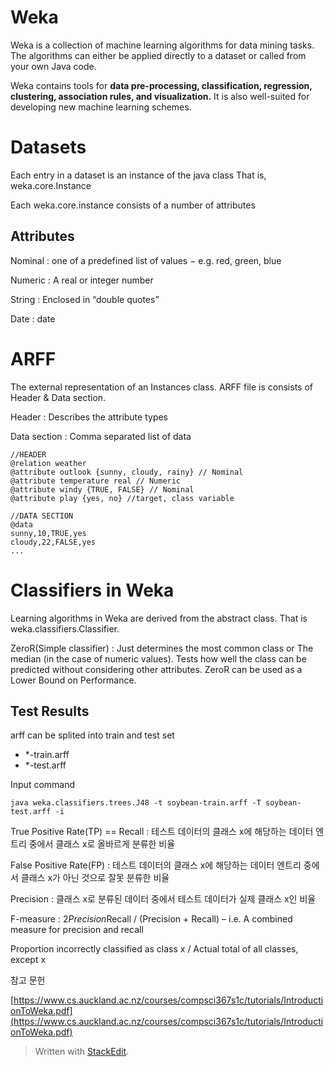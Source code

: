 # Weka

Weka is a collection of machine learning algorithms for data mining tasks. The algorithms can either be applied directly to a dataset or called from your own Java code. 

Weka contains tools for **data pre-processing, classification, regression, clustering, association rules, and visualization.** It is also well-suited for developing new machine learning schemes.

# Datasets

Each entry in a dataset is an instance of the java class
That is, weka.core.Instance

Each weka.core.instance consists of a number of attributes

## Attributes

Nominal
: one of a predefined list of values 
− e.g. red, green, blue 

Numeric
: A real or integer number

String
: Enclosed in “double quotes”

Date
: date

# ARFF 

The external representation of an Instances class.
ARFF file is consists of Header & Data section.

Header
: Describes the attribute types

Data section
: Comma separated list of data

```
//HEADER
@relation weather
@attribute outlook {sunny, cloudy, rainy} // Nominal
@attribute temperature real // Numeric
@attribute windy {TRUE, FALSE} // Nominal
@attribute play {yes, no} //target, class variable

//DATA SECTION
@data
sunny,10,TRUE,yes
cloudy,22,FALSE,yes
...
```

# Classifiers in Weka

Learning algorithms in Weka are derived from the abstract class. That is weka.classifiers.Classifier.

ZeroR(Simple classifier)
: Just determines the most common class or The median (in the case of numeric values). Tests how well the class can be predicted without considering other attributes. ZeroR can be used as a Lower Bound on Performance.

## Test Results

arff can be splited into train and test set
- *-train.arff
- *-test.arff

Input command
```
java weka.classifiers.trees.J48 -t soybean-train.arff -T soybean-test.arff -i
```

True Positive Rate(TP) == Recall
: 테스트 데이터의 클래스 x에 해당하는 데이터 엔트리 중에서 클래스 x로 올바르게 분류한 비율

False Positive Rate(FP)
: 테스트 데이터의 클래스 x에 해당하는 데이터 엔트리 중에서 클래스 x가 아닌 것으로 잘못 분류한 비율

Precision
: 클래스 x로 분류된 데이터 중에서 테스트 데이터가 실제 클래스 x인 비율

F-measure
: 2*Precision*Recall / (Precision + Recall) – i.e. A combined measure for precision and recall



Proportion incorrectly classified as class x / Actual total of all classes, except x

참고 문헌

[https://www.cs.auckland.ac.nz/courses/compsci367s1c/tutorials/IntroductionToWeka.pdf](https://www.cs.auckland.ac.nz/courses/compsci367s1c/tutorials/IntroductionToWeka.pdf)

> Written with [StackEdit](https://stackedit.io/).
<!--stackedit_data:
eyJoaXN0b3J5IjpbLTExOTI5ODY3MTcsLTIxMzA1OTI2MzYsLT
EwNDY4MTE4ODEsLTEwOTY4MzUwMTMsMTM0MDYyMDI2OF19
-->